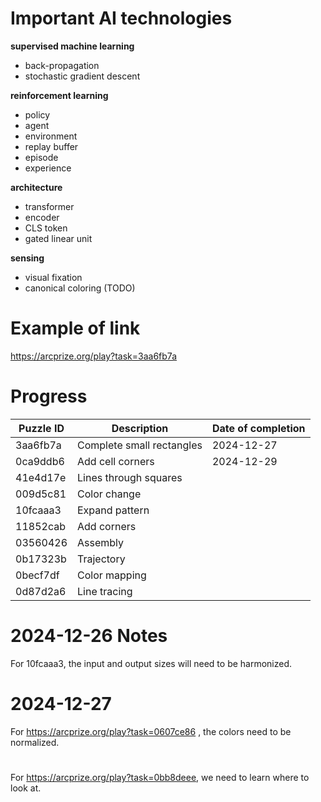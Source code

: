 
# Important AI technologies

**supervised machine learning**
- back-propagation
- stochastic gradient descent

**reinforcement learning**
- policy
- agent
- environment
- replay buffer
- episode
- experience

**architecture**
- transformer
- encoder
- CLS token
- gated linear unit

**sensing**
- visual fixation
- canonical coloring (TODO)


# Example of link

https://arcprize.org/play?task=3aa6fb7a

# Progress

| **Puzzle ID** | **Description** | **Date of completion** |
|---------------|-----------------|------------------------|
| 3aa6fb7a      | Complete small rectangles  | 2024-12-27 |
| 0ca9ddb6      | Add cell corners | 2024-12-29 |
| 41e4d17e      | Lines through squares |  |  
| 009d5c81      | Color change | |
| 10fcaaa3      | Expand pattern | |
| 11852cab      | Add corners    | |
| 03560426      | Assembly | |
| 0b17323b      | Trajectory | |
| 0becf7df      | Color mapping | |
| 0d87d2a6      | Line tracing | |

# 2024-12-26 Notes

For 10fcaaa3, the input and output sizes will need to be harmonized.

# 2024-12-27

For https://arcprize.org/play?task=0607ce86 , the colors need to be normalized.

# 

For https://arcprize.org/play?task=0bb8deee, we need to learn where to look at.

